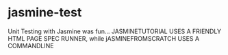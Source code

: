 # jasmine-test
Unit Testing with Jasmine was fun...
JASMINETUTORIAL USES A FRIENDLY HTML PAGE SPEC RUNNER, while
jASMINEFROMSCRATCH USES A COMMANDLINE

